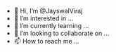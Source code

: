 - 👋 Hi, I’m @JayswalViraj
- 👀 I’m interested in ...
- 🌱 I’m currently learning ...
- 💞️ I’m looking to collaborate on ...
- 📫 How to reach me ...

<!---
JayswalViraj/JayswalViraj is a ✨ special ✨ repository because its `README.md` (this file) appears on your GitHub profile.
You can click the Preview link to take a look at your changes.
--->
